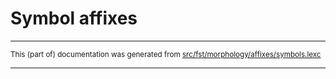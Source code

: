 
# Symbol affixes

* * *

<small>This (part of) documentation was generated from [src/fst/morphology/affixes/symbols.lexc](https://github.com/giellalt/lang-xwo/blob/main/src/fst/morphology/affixes/symbols.lexc)</small>

---

